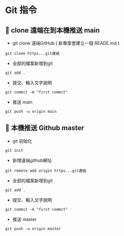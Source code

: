 # Git 指令


## :pushpin: clone 遠端在到本機推送 main

- git clone 遠端GitHub ( 新專案會建立一個 READE.md )

```
git clone https...git連結
```

- 全部的檔案新增到git
```
git add .
```

- 提交、輸入文字說明
```
git commit -m "first commit"
```

- 推送 main
```
git push -u origin main
```

## :pushpin: 本機推送 Github master

- git 初始化

```
git init  
```

- 新增遠端github網址
``` 
git remote add origin https...git連結
```

- 全部的檔案新增到git
```
git add .
```

- 提交、輸入文字說明
```
git commit -m "first commit"
```

- 推送 master
```
git push -u origin master
```


